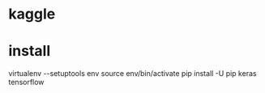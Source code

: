 # kaggle

# install
  virtualenv --setuptools env
  source env/bin/activate
  pip install -U pip keras tensorflow
